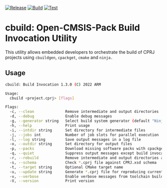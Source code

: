[![Release](https://github.com/Open-CMSIS-Pack/cbuild/actions/workflows/release.yml/badge.svg)](https://github.com/Open-CMSIS-Pack/cbuild/actions/workflows/release.yml)
[![Build](https://github.com/Open-CMSIS-Pack/cbuild/actions/workflows/build.yml/badge.svg)](https://github.com/Open-CMSIS-Pack/cbuild/actions/workflows/build.yml)
[![Test](https://github.com/Open-CMSIS-Pack/cbuild/actions/workflows/test.yml/badge.svg)](https://github.com/Open-CMSIS-Pack/cbuild/actions/workflows/test.yml)

# cbuild: Open-CMSIS-Pack Build Invocation Utility

This utility allows embedded developers to orchestrate the build of CPRJ projects using `cbuildgen`, `cpackget`, `cmake` and `ninja.`

## Usage

```bash
cbuild: Build Invocation 1.3.0 (C) 2022 ARM

Usage:
  cbuild <project.cprj> [flags]

Flags:
  -c, --clean              Remove intermediate and output directories
  -d, --debug              Enable debug messages
  -g, --generator string   Select build system generator (default "Ninja")
  -h, --help               Print usage
  -i, --intdir string      Set directory for intermediate files
  -j, --jobs int           Number of job slots for parallel execution
  -l, --log string         Save output messages in a log file
  -o, --outdir string      Set directory for output files
  -p, --packs              Download missing software packs with cpackget
  -q, --quiet              Suppress output messages except build invocations
  -r, --rebuild            Remove intermediate and output directories and rebuild
  -s, --schema             Check *.cprj file against CPRJ.xsd schema
  -t, --target string      Optional CMake target name
  -u, --update string      Generate *.cprj file for reproducing current build
  -v, --verbose            Enable verbose messages from toolchain builds
  -V, --version            Print version
```
